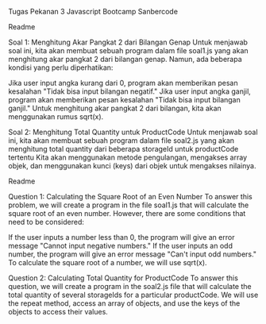Tugas Pekanan 3 Javascript Bootcamp Sanbercode


Readme

Soal 1: Menghitung Akar Pangkat 2 dari Bilangan Genap
Untuk menjawab soal ini, kita akan membuat sebuah program dalam file soal1.js yang akan menghitung akar pangkat 2 dari bilangan genap. Namun, ada beberapa kondisi yang perlu diperhatikan:

Jika user input angka kurang dari 0, program akan memberikan pesan kesalahan "Tidak bisa input bilangan negatif."
Jika user input angka ganjil, program akan memberikan pesan kesalahan "Tidak bisa input bilangan ganjil."
Untuk menghitung akar pangkat 2 dari bilangan, kita akan menggunakan rumus sqrt(x).

Soal 2: Menghitung Total Quantity untuk ProductCode
Untuk menjawab soal ini, kita akan membuat sebuah program dalam file soal2.js yang akan menghitung total quantity dari beberapa storageId untuk productCode tertentu 
Kita akan menggunakan metode pengulangan, mengakses array objek, dan menggunakan kunci (keys) dari objek untuk mengakses nilainya.

Readme

Question 1: Calculating the Square Root of an Even Number
To answer this problem, we will create a program in the file soal1.js that will calculate the square root of an even number. However, there are some conditions that need to be considered:

If the user inputs a number less than 0, the program will give an error message "Cannot input negative numbers."
If the user inputs an odd number, the program will give an error message "Can't input odd numbers."
To calculate the square root of a number, we will use sqrt(x).

Question 2: Calculating Total Quantity for ProductCode
To answer this question, we will create a program in the soal2.js file that will calculate the total quantity of several storageIds for a particular productCode. 
We will use the repeat method, access an array of objects, and use the keys of the objects to access their values.
